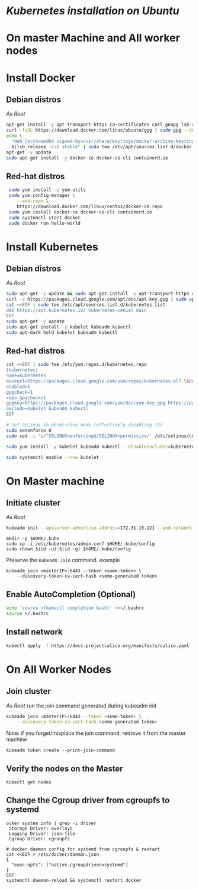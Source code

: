 # _Kubernetes installation on Ubuntu_

# On master Machine and All worker nodes
# Install Docker
## Debian distros
*As Root*
``` bash line nums="1"
apt-get install -y apt-transport-https ca-certificates curl gnupg lsb-release
curl -fsSL https://download.docker.com/linux/ubuntu/gpg | sudo gpg --dearmor -o /usr/share/keyrings/docker-archive-keyring.gpg
echo \
  "deb [arch=amd64 signed-by=/usr/share/keyrings/docker-archive-keyring.gpg] https://download.docker.com/linux/ubuntu \
  $(lsb_release -cs) stable" | sudo tee /etc/apt/sources.list.d/docker.list > /dev/null
apt-get -y update
sudo apt-get install -y docker-ce docker-ce-cli containerd.io
```
## Red-hat distros
``` bash
 sudo yum install -y yum-utils
 sudo yum-config-manager \
    --add-repo \
    https://download.docker.com/linux/centos/docker-ce.repo
 sudo yum install docker-ce docker-ce-cli containerd.io
 sudo systemctl start docker
 sudo docker run hello-world
 ```

# Install Kubernetes
## Debian distros
*As Root*

``` bash linenums="2"
sudo apt-get -y update && sudo apt-get install -y apt-transport-https curl
curl -s https://packages.cloud.google.com/apt/doc/apt-key.gpg | sudo apt-key add -
cat <<EOF | sudo tee /etc/apt/sources.list.d/kubernetes.list
deb https://apt.kubernetes.io/ kubernetes-xenial main
EOF
sudo apt-get -y update
sudo apt-get install -y kubelet kubeadm kubectl
sudo apt-mark hold kubelet kubeadm kubectl
```
## Red-hat distros
```bash
cat <<EOF | sudo tee /etc/yum.repos.d/kubernetes.repo
[kubernetes]
name=Kubernetes
baseurl=https://packages.cloud.google.com/yum/repos/kubernetes-el7-\$basearch
enabled=1
gpgcheck=1
repo_gpgcheck=1
gpgkey=https://packages.cloud.google.com/yum/doc/yum-key.gpg https://packages.cloud.google.com/yum/doc/rpm-package-key.gpg
exclude=kubelet kubeadm kubectl
EOF

# Set SELinux in permissive mode (effectively disabling it)
sudo setenforce 0
sudo sed -i 's/^SELINUX=enforcing$/SELINUX=permissive/' /etc/selinux/config

sudo yum install -y kubelet kubeadm kubectl --disableexcludes=kubernetes

sudo systemctl enable --now kubelet
```

# On Master machine
## Initiate cluster
*As Root*
``` bash
kubeadm init --apiserver-advertise-address=172.31.15.121 --pod-network-cidr=192.168.0.0/16 --ignore-preflight-errors=Mem,NumCPU
```
```
mkdir -p $HOME/.kube
sudo cp -i /etc/kubernetes/admin.conf $HOME/.kube/config
sudo chown $(id -u):$(id -g) $HOME/.kube/config
```
Preserve the  `Kubeadm Join` command. example
```
kubeadm join <masterIP>:6443 --token <some-token> \
    --discovery-token-ca-cert-hash <some-generated token>
```

## Enable AutoCompletion (Optional)
``` bash
echo 'source <(kubectl completion bash)' >>~/.bashrc
source ~/.bashrc
```

## Install network
``` bash
kubectl apply -f https://docs.projectcalico.org/manifests/calico.yaml
```

# On All Worker Nodes
## Join cluster
*As Root* run the join command generated during kubeadm init
``` bash
kubeadm join <masterIP>:6443 --token <some-token> \
    --discovery-token-ca-cert-hash <some-generated token>
```

Note: if you forget/misplace the join command, retrieve it from the master machine
```
kubeadm token create --print-join-command
```

## Verify the nodes on the Master
```
kubectl get nodes
```
## Change the Cgroup driver from cgroupfs to systemd
```
ocker system info | grep -i driver
 Storage Driver: overlay2
 Logging Driver: json-file
 Cgroup Driver: cgroupfs
 
# docker daemon config for systemd from cgroupfs & restart 
cat <<EOF > /etc/docker/daemon.json
{
  "exec-opts": ["native.cgroupdriver=systemd"]
}
EOF
systemctl daemon-reload && systemctl restart docker
```
